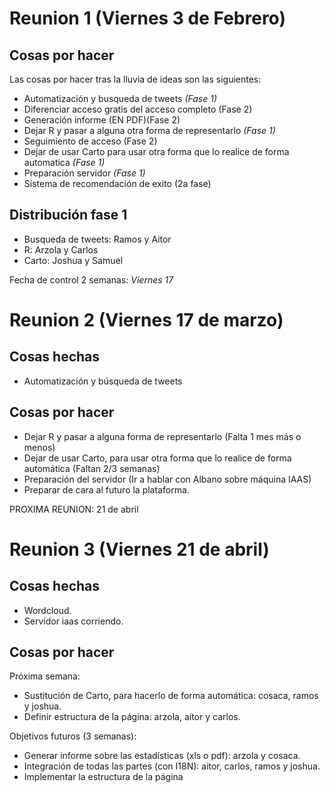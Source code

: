 # Reunion 1 (Viernes 3 de Febrero)

## Cosas por hacer 

Las cosas por hacer tras la lluvia de ideas son las siguientes:
* Automatización y busqueda de tweets *(Fase 1)*
* Diferenciar acceso gratis del acceso completo (Fase 2)
* Generación informe (EN PDF)(Fase 2)
* Dejar R y pasar a alguna otra forma de representarlo *(Fase 1)*
* Seguimiento de acceso (Fase 2)
* Dejar de usar Carto para usar otra forma que lo realice de forma automatica *(Fase 1)*
* Preparación servidor *(Fase 1)*
* Sistema de recomendación de exito (2a fase)

## Distribución fase 1
* Busqueda de tweets: Ramos y Aitor
* R: Arzola y Carlos
* Carto: Joshua y Samuel

Fecha de control 2 semanas: *Viernes 17*

# Reunion 2 (Viernes 17 de marzo)

## Cosas hechas

* Automatización y búsqueda de tweets

## Cosas por hacer

* Dejar R y pasar a alguna forma de representarlo (Falta 1 mes más o menos)
* Dejar de usar Carto, para usar otra forma que lo realice de forma automática (Faltan 2/3 semanas)
* Preparación del servidor (Ir a hablar con Albano sobre máquina IAAS)
* Preparar de cara al futuro la plataforma.

PROXIMA REUNION: 21 de abril

# Reunion 3 (Viernes 21 de abril)

## Cosas hechas

* Wordcloud.
* Servidor iaas corriendo.

## Cosas por hacer

Próxima semana: 

* Sustitución de Carto, para hacerlo de forma automática: cosaca, ramos y joshua.
* Definir estructura de la página: arzola, aitor y carlos.

Objetivos futuros (3 semanas):

* Generar informe sobre las estadísticas (xls o pdf): arzola y cosaca.
* Integración de todas las partes (con I18N): aitor, carlos, ramos y joshua.
* Implementar la estructura de la página
